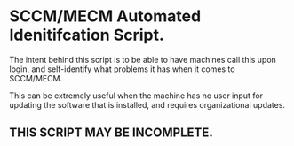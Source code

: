 # SCCM/MECM Automated Idenitifcation Script.
The intent behind this script is to be able to have machines call this upon login, and self-identify what problems it has when it comes to SCCM/MECM.

This can be extremely useful when the machine has no user input for updating the software that is installed, and requires organizational updates.


## THIS SCRIPT MAY BE INCOMPLETE.
